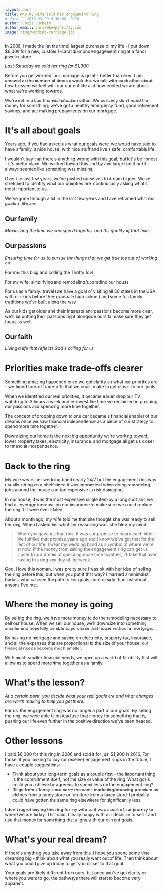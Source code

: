 ```yaml
---
layout: post
title: Why my wife sold her engagement ring
# date:   2016-03-20 8:30:00 -0600
author: Chris Durheim
author_email: chris@keepthrifty.com
image: /img/wedding-carriage.jpg
---
```


In 2006, I made the (at the time) largest purchase of my life - I put down $6,000 for a new, custom 1-carat diamond engagement ring at a fancy jewelry store.

_Last Saturday we sold her ring for $1,900._

Before you get worried, our marriage is great - better than ever. I am amazed at the number of times a week that we talk with each other about how blessed we feel with our current life and how excited we are about what we're working towards.

We're not in a bad financial situation either. We certainly don't _need_ the money for something; we've got a healthy emergency fund, good retirement savings, and are making prepayments on our mortgage.

# It's all about goals

Years ago, if you had asked us what our goals were, we would have said to have a family, a nice house, with nice stuff and live a safe, comfortable life.

I wouldn't say that there's anything wrong with this goal, but let's be honest - it's pretty bland. We worked toward this and by and large had it but it always seemed like something was missing.

Over the last few years, we've pushed ourselves to dream bigger. We've stretched to identify what our priorities are, continuously asking what's most important to us.

We've gone through a lot in the last few years and have reframed what our goals in life are

## Our family ##

_Maximizing the time we can spend together and the quality of that time_

## Our passions ##

_Ensuring time for us to pursue the things that we get true joy out of working on_

For me: this blog and coding the Thrifty tool

For my wife: simplifying and remodeling/upgrading our house

For us as a family: travel (we have a goal of visiting all 50 states in the USA with our kids before they graduate high school) and some fun family traditions we've built along the way

As our kids get older and their interests and passions become more clear, we'll be putting their passions right alongside ours to make sure they get focus as well.

## Our faith ##

_Living a life that reflects God's calling for us_

# Priorities make trade-offs clearer #

Something amazing happened once we got clarity on what our priorities are - we found tons of trade-offs that we could make to get closer to our goals.

When we identified our real priorities, it became easier drop our TV watching to 3 hours a week and re-invest the time we reclaimed in pursuing our passions and spending more time together.

The concept of dropping down to one car became a financial enabler of our dreams once we saw financial independence as a piece of our strategy to spend more time together.

Downsizing our home is the next big opportunity we're working toward; lower property taxes, electricity, insurance, and mortgage all get us closer to financial independence.

# Back to the ring #

My wife wears her wedding band nearly 24/7 but the engagement ring was usually sitting on a shelf since it was impractical when doing remodeling jobs around the house and too expensive to risk damaging.

In our house, it was the most expensive single item by a long shot and we had a coverage increase on our insurance to make sure we could replace the ring if it were ever stolen.

About a month ago, my wife told me that she thought she was ready to sell her ring. When I asked her what her reasoning was, she blew my mind.

> When you gave me that ring, it was our promise to marry each other. We fulfilled that promise years ago and I know we've got that for the rest of our life. I wear my wedding band as a symbol of where we're at now. If the money from selling the engagement ring can get us closer to our dream of spending more time together, I'll take that over having this ring any day of the week.

God, I love this woman. I was pretty sure I was ok with her idea of selling the ring before this, but when you put it that way? I married a minimalist badass who can see the path to her goals more clearly than just about anyone I've met.

# Where the money is going #

By selling the ring, we have more money to do the remodeling necessary to sell our house. When we sell our house, we'll downsize into something smaller and hopefully be able to purchase that house without a mortgage.

By having no mortgage and saving on electricity, property tax, insurance, and all the expenses that are proportional to the size of your house, our financial needs become much smaller.

With much smaller financial needs, we open up a world of flexibility that will allow us to spend more time together as a family.

# What's the lesson? #

_At a certain point, you decide what your real goals are and what changes are worth making to help you get there._

For us, the engagement ring was no longer a part of our goals. By selling the ring, we were able to instead use that money for something that is, pushing our life even further in the positive direction we've been headed.

# Other lessons #

I paid $6,000 for this ring in 2006 and sold it for just $1,900 in 2016. For those of you looking to buy (or receive) engagement rings in the future, I have a couple suggestions:

* Think about your long-term goals as a couple first - the important thing is the commitment itself, not the size or value of the ring. What goals could you achieve by agreeing to spend less on the engagement ring?
* Rings from a fancy store carry the same marketing/branding premium as clothes from a fancy store or furniture from a fancy store; I probably could have gotten the same ring elsewhere for significantly less

I don't regret buying this ring for my wife as it was a part of our journey to where we are today.  That said, I really happy with our decision to sell it and use that money for something that aligns with our current goals.

# What's your real dream?

If there's anything you take away from this, I hope you spend some time dreaming big - think about what you really want out of life. Then think about what you could give up today to get you closer to that goal.

Your goals are likely different from ours, but once you've got clarity on where you want to go, the pathways there will start to become very apparent.
